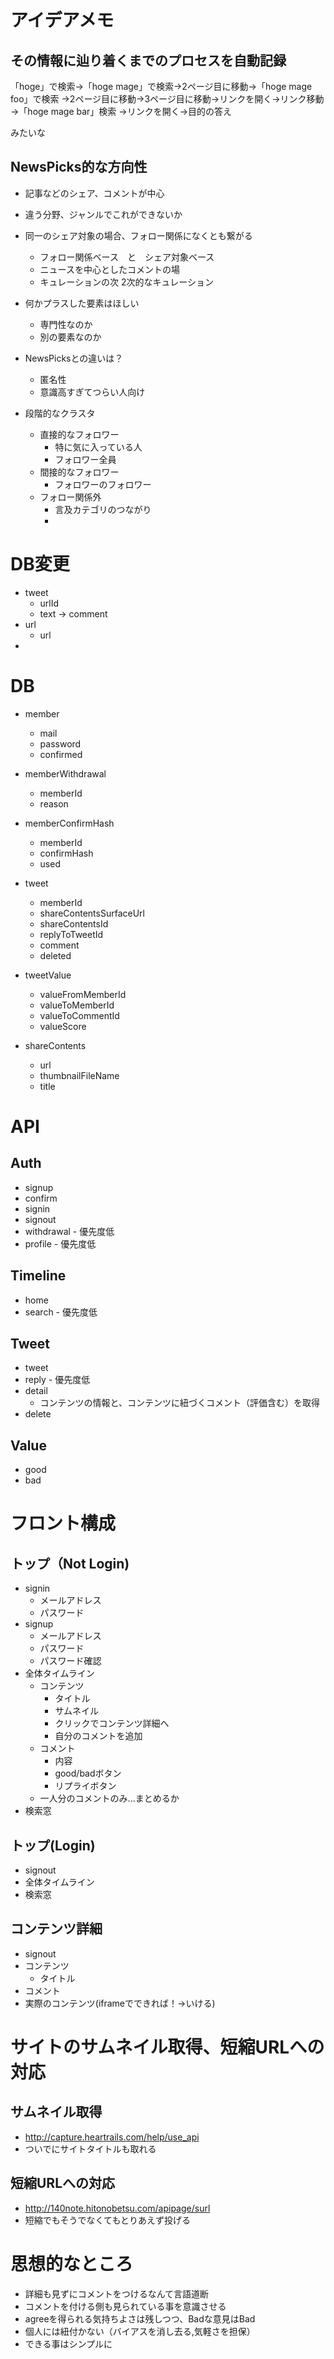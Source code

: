 # アイデアメモ

## その情報に辿り着くまでのプロセスを自動記録

「hoge」で検索→「hoge mage」で検索→2ページ目に移動→「hoge mage foo」で検索
→2ページ目に移動→3ページ目に移動→リンクを開く→リンク移動→「hoge mage bar」検索
→リンクを開く→目的の答え

みたいな

## NewsPicks的な方向性
  + 記事などのシェア、コメントが中心
+ 違う分野、ジャンルでこれができないか

+ 同一のシェア対象の場合、フォロー関係になくとも繋がる
  + フォロー関係ベース　と　シェア対象ベース
  + ニュースを中心としたコメントの場
  + キュレーションの次 2次的なキュレーション
+ 何かプラスした要素はほしい
  + 専門性なのか
  + 別の要素なのか
+ NewsPicksとの違いは？
  + 匿名性
  + 意識高すぎてつらい人向け
+ 段階的なクラスタ
  + 直接的なフォロワー
    + 特に気に入っている人
    + フォロワー全員
  + 間接的なフォロワー
    + フォロワーのフォロワー
  + フォロー関係外
    + 言及カテゴリのつながり
    +


# DB変更

+ tweet
  + urlId
  + text -> comment
+ url
  + url
+

# DB

+ member
  + mail
  + password
  + confirmed

+ memberWithdrawal
  + memberId
  + reason

+ memberConfirmHash
  + memberId
  + confirmHash
  + used

+ tweet
  + memberId
  + shareContentsSurfaceUrl
  + shareContentsId
  + replyToTweetId
  + comment
  + deleted

+ tweetValue
  + valueFromMemberId
  + valueToMemberId
  + valueToCommentId
  + valueScore

+ shareContents
  + url
  + thumbnailFileName
  + title

# API

## Auth

+ signup
+ confirm
+ signin
+ signout
+ withdrawal - 優先度低
+ profile - 優先度低

## Timeline

+ home
+ search - 優先度低

## Tweet

+ tweet
+ reply - 優先度低
+ detail
  + コンテンツの情報と、コンテンツに紐づくコメント（評価含む）を取得
+ delete

## Value

+ good
+ bad

# フロント構成

## トップ（Not Login)
+ signin
  + メールアドレス
  + パスワード
+ signup
  + メールアドレス
  + パスワード
  + パスワード確認
+ 全体タイムライン
  + コンテンツ
    + タイトル
    + サムネイル
    + クリックでコンテンツ詳細へ
    + 自分のコメントを追加
  + コメント
    + 内容
    + good/badボタン
    + リプライボタン
  + 一人分のコメントのみ...まとめるか
+ 検索窓

## トップ(Login)
+ signout
+ 全体タイムライン
+ 検索窓

## コンテンツ詳細
+ signout
+ コンテンツ
  + タイトル
+ コメント
+ 実際のコンテンツ(iframeでできれば！→いける)


# サイトのサムネイル取得、短縮URLへの対応

## サムネイル取得
+ http://capture.heartrails.com/help/use_api
+ ついでにサイトタイトルも取れる

## 短縮URLへの対応
+ http://140note.hitonobetsu.com/apipage/surl
+ 短縮でもそうでなくてもとりあえず投げる

# 思想的なところ
+ 詳細も見ずにコメントをつけるなんて言語道断
+ コメントを付ける側も見られている事を意識させる
+ agreeを得られる気持ちよさは残しつつ、Badな意見はBad
+ 個人には紐付かない（バイアスを消し去る,気軽さを担保）
+ できる事はシンプルに
